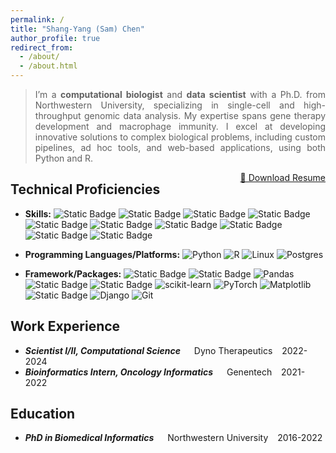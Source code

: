 ```yaml
---
permalink: /
title: "Shang-Yang (Sam) Chen"
author_profile: true
redirect_from: 
  - /about/
  - /about.html
---
```


<blockquote>
<p style='text-align: justify;'> 
I’m a <b>computational biologist</b> and <b>data scientist</b> with a Ph.D. from Northwestern University, specializing in single-cell and high-throughput genomic data analysis. My expertise spans gene therapy development and macrophage immunity. I excel at developing innovative solutions to complex biological problems, including custom pipelines, ad hoc tools, and web-based applications, using both Python and R.
</p></blockquote>

<a href="/files/pdf/resume_2025.pdf" download class="btn btn-info" style="float: right;">
    📄 Download Resume
</a>

## Technical Proficiencies
  - **Skills:** 
  ![Static Badge](https://img.shields.io/badge/bioinformatics-%23264653?style=for-the-badge&logo=rocket&logoColor=white)
  ![Static Badge](https://img.shields.io/badge/single_cell-%232a9d8f?style=for-the-badge)
  ![Static Badge](https://img.shields.io/badge/omics-%23e9c46a?style=for-the-badge)
  ![Static Badge](https://img.shields.io/badge/immunology-%23f4a261?style=for-the-badge)
  ![Static Badge](https://img.shields.io/badge/data_analysis-%23e76f51?style=for-the-badge)
  ![Static Badge](https://img.shields.io/badge/visualization-%23edafb8?style=for-the-badge)
  ![Static Badge](https://img.shields.io/badge/ML%2FAI-%23f7e1d7?style=for-the-badge)
  ![Static Badge](https://img.shields.io/badge/Webapp_dev-%23dedbd2?style=for-the-badge)
  ![Static Badge](https://img.shields.io/badge/Statistics-%23b0c4b1?style=for-the-badge)
  ![Static Badge](https://img.shields.io/badge/version_control-%234a5759?style=for-the-badge)

  - **Programming Languages/Platforms:** 
  ![Python](https://img.shields.io/badge/python-3670A0?style=for-the-badge&logo=python&logoColor=ffdd54)
  ![R](https://img.shields.io/badge/r-%23276DC3.svg?style=for-the-badge&logo=r&logoColor=white)
  ![Linux](https://img.shields.io/badge/Linux-FCC624?style=for-the-badge&logo=linux&logoColor=black)
  ![Postgres](https://img.shields.io/badge/postgres-%23316192.svg?style=for-the-badge&logo=postgresql&logoColor=white)

  - **Framework/Packages:** 
  ![Static Badge](https://img.shields.io/badge/scverse-%23ef476f?style=for-the-badge)
  ![Static Badge](https://img.shields.io/badge/seurat-%23ffd166?style=for-the-badge)
  ![Pandas](https://img.shields.io/badge/pandas-%23150458.svg?style=for-the-badge&logo=pandas&logoColor=white)
  ![Static Badge](https://img.shields.io/badge/tidyverse-%2306d6a0?style=for-the-badge&logo=tidyverse)
  ![Static Badge](https://img.shields.io/badge/jupyter-%23073b4c?style=for-the-badge&logo=jupyter)
  ![scikit-learn](https://img.shields.io/badge/scikit--learn-%23F7931E.svg?style=for-the-badge&logo=scikit-learn&logoColor=white)
  ![PyTorch](https://img.shields.io/badge/PyTorch-%23EE4C2C.svg?style=for-the-badge&logo=PyTorch&logoColor=white)
  ![Matplotlib](https://img.shields.io/badge/Matplotlib-%23ffffff.svg?style=for-the-badge&logo=Matplotlib&logoColor=black)
  ![Static Badge](https://img.shields.io/badge/ggplot2-%23118ab2?style=for-the-badge)
  ![Django](https://img.shields.io/badge/django-%23092E20.svg?style=for-the-badge&logo=django&logoColor=white)
  ![Git](https://img.shields.io/badge/git-%23F05033.svg?style=for-the-badge&logo=git&logoColor=white)

## Work Experience
  - <i>**Scientist I/II, Computational Science**</i> &ensp;&ensp; Dyno Therapeutics &ensp; 2022-2024   
  - <i>**Bioinformatics Intern, Oncology Informatics**</i> &ensp;&ensp; Genentech &ensp; 2021-2022 

## Education
  - <i>**PhD in Biomedical Informatics**</i> &ensp;&ensp; Northwestern University &ensp; 2016-2022